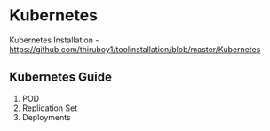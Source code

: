 # Kubernetes

Kubernetes Installation - https://github.com/thiruboy1/toolinstallation/blob/master/Kubernetes

## Kubernetes Guide

1. POD
2. Replication Set
3. Deployments
